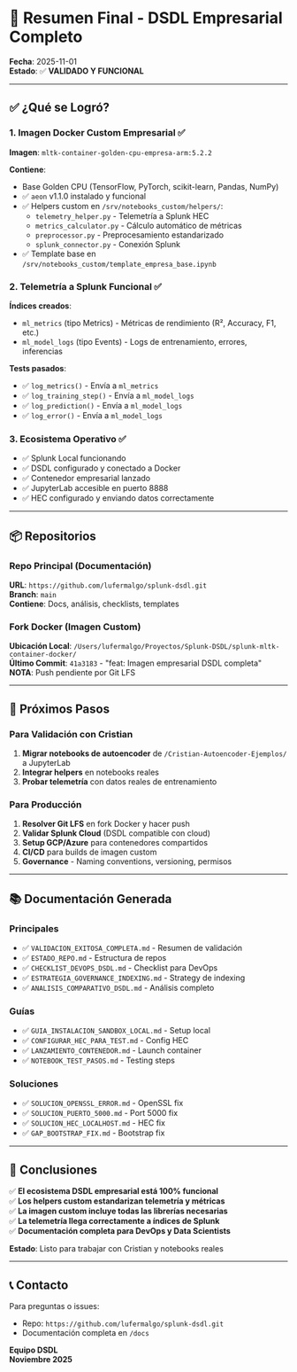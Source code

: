 # 🎉 Resumen Final - DSDL Empresarial Completo

**Fecha**: 2025-11-01  
**Estado**: ✅ **VALIDADO Y FUNCIONAL**

---

## ✅ ¿Qué se Logró?

### 1. Imagen Docker Custom Empresarial ✅

**Imagen**: `mltk-container-golden-cpu-empresa-arm:5.2.2`

**Contiene**:
- Base Golden CPU (TensorFlow, PyTorch, scikit-learn, Pandas, NumPy)
- ✅ `aeon` v1.1.0 instalado y funcional
- ✅ Helpers custom en `/srv/notebooks_custom/helpers/`:
  - `telemetry_helper.py` - Telemetría a Splunk HEC
  - `metrics_calculator.py` - Cálculo automático de métricas
  - `preprocessor.py` - Preprocesamiento estandarizado
  - `splunk_connector.py` - Conexión Splunk
- ✅ Template base en `/srv/notebooks_custom/template_empresa_base.ipynb`

### 2. Telemetría a Splunk Funcional ✅

**Índices creados**:
- `ml_metrics` (tipo Metrics) - Métricas de rendimiento (R², Accuracy, F1, etc.)
- `ml_model_logs` (tipo Events) - Logs de entrenamiento, errores, inferencias

**Tests pasados**:
- ✅ `log_metrics()` - Envía a `ml_metrics`
- ✅ `log_training_step()` - Envía a `ml_model_logs`
- ✅ `log_prediction()` - Envía a `ml_model_logs`
- ✅ `log_error()` - Envía a `ml_model_logs`

### 3. Ecosistema Operativo ✅

- ✅ Splunk Local funcionando
- ✅ DSDL configurado y conectado a Docker
- ✅ Contenedor empresarial lanzado
- ✅ JupyterLab accesible en puerto 8888
- ✅ HEC configurado y enviando datos correctamente

---

## 📦 Repositorios

### Repo Principal (Documentación)
**URL**: `https://github.com/lufermalgo/splunk-dsdl.git`  
**Branch**: `main`  
**Contiene**: Docs, análisis, checklists, templates

### Fork Docker (Imagen Custom)
**Ubicación Local**: `/Users/lufermalgo/Proyectos/Splunk-DSDL/splunk-mltk-container-docker/`  
**Último Commit**: `41a3183` - "feat: Imagen empresarial DSDL completa"  
**NOTA**: Push pendiente por Git LFS

---

## 🚀 Próximos Pasos

### Para Validación con Cristian

1. **Migrar notebooks de autoencoder** de `/Cristian-Autoencoder-Ejemplos/` a JupyterLab
2. **Integrar helpers** en notebooks reales
3. **Probar telemetría** con datos reales de entrenamiento

### Para Producción

1. **Resolver Git LFS** en fork Docker y hacer push
2. **Validar Splunk Cloud** (DSDL compatible con cloud)
3. **Setup GCP/Azure** para contenedores compartidos
4. **CI/CD** para builds de imagen custom
5. **Governance** - Naming conventions, versioning, permisos

---

## 📚 Documentación Generada

### Principales
- ✅ `VALIDACION_EXITOSA_COMPLETA.md` - Resumen de validación
- ✅ `ESTADO_REPO.md` - Estructura de repos
- ✅ `CHECKLIST_DEVOPS_DSDL.md` - Checklist para DevOps
- ✅ `ESTRATEGIA_GOVERNANCE_INDEXING.md` - Strategy de indexing
- ✅ `ANALISIS_COMPARATIVO_DSDL.md` - Análisis completo

### Guías
- ✅ `GUIA_INSTALACION_SANDBOX_LOCAL.md` - Setup local
- ✅ `CONFIGURAR_HEC_PARA_TEST.md` - Config HEC
- ✅ `LANZAMIENTO_CONTENEDOR.md` - Launch container
- ✅ `NOTEBOOK_TEST_PASOS.md` - Testing steps

### Soluciones
- ✅ `SOLUCION_OPENSSL_ERROR.md` - OpenSSL fix
- ✅ `SOLUCION_PUERTO_5000.md` - Port 5000 fix
- ✅ `SOLUCION_HEC_LOCALHOST.md` - HEC fix
- ✅ `GAP_BOOTSTRAP_FIX.md` - Bootstrap fix

---

## 🎯 Conclusiones

✅ **El ecosistema DSDL empresarial está 100% funcional**  
✅ **Los helpers custom estandarizan telemetría y métricas**  
✅ **La imagen custom incluye todas las librerías necesarias**  
✅ **La telemetría llega correctamente a índices de Splunk**  
✅ **Documentación completa para DevOps y Data Scientists**  

**Estado**: Listo para trabajar con Cristian y notebooks reales

---

## 📞 Contacto

Para preguntas o issues:
- Repo: `https://github.com/lufermalgo/splunk-dsdl.git`
- Documentación completa en `/docs`

**Equipo DSDL**  
**Noviembre 2025**

